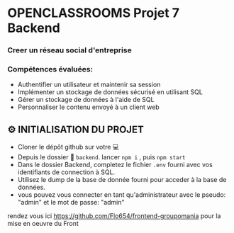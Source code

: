# OPENCLASSROOMS Projet 7 Backend
### Creer un réseau social d'entreprise


### Compétences évaluées:
 
  - Authentifier un utilisateur et maintenir sa session
  - Implémenter un stockage de données sécurisé en utilisant SQL
  - Gérer un stockage de données à l'aide de SQL
  - Personnaliser le contenu envoyé à un client web



 

## :gear: INITIALISATION DU PROJET
* Cloner le dépôt github sur votre :computer:
* Depuis le dossier :file_folder: `backend`. lancer `npm i` , puis `npm start` 
* Dans le dossier Backend, completez le fichier `.env` fourni  avec vos identifiants de connection à SQL.
* Utilisez le dump de la base de donnée fourni pour acceder à la base de données.
* vous pouvez vous connecter en tant qu'administrateur avec le pseudo: "admin" et le mot de passe: "admin"

rendez vous ici https://github.com/Flo654/frontend-groupomania pour la mise en oeuvre du Front
